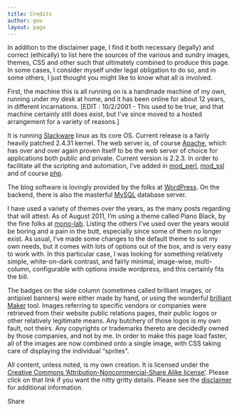 ```yaml
---
title: Credits
author: geo
layout: page
---
```

In addition to the disclaimer page, I find it both necessary (legally) and correct (ethically) to list here the sources of the various and sundry images, themes, CSS and other such that ultimately combined to produce this page. In some cases, I consider myself under legal obligation to do so, and in some others, I just thought you might like to know what all is involved.

First, the machine this is all running on is a handmade machine of my own, running under my desk at home, and it has been online for about 12 years, in different incarnations. [EDIT : 10/2/2001 - This used to be true, and that machine certainly still does exist, but I've since moved to a hosted arrangement for a variety of reasons.]

It is running [Slackware][1] linux as its core OS. Current release is a fairly heavily patched 2.4.31 kernel. The web server is, of course [Apache][2], which has over and over again proven itself to be the web server of choice for applications both public and private. Current version is 2.2.3. In order to facilitate all the scripting and automation, I&#8217;ve added in [mod_perl][3], [mod_ssl][4] and of course [php][5].

The blog software is lovingly provided by the folks at [WordPress][6]. On the backend, there is also the masterful [MySQL][7] database server.

I have used a variety of themes over the years, as the many posts regarding that will attest. As of August 2011, I&#8217;m using a theme called Piano Black, by the fine folks at <a href="http://www.mono-lab.net/" target="_blank">mono-lab</a>. Listing the others I&#8217;ve used over the years would be boring and a pain in the butt, especially since some of them no longer exist. As usual, I&#8217;ve made some changes to the default theme to suit my own needs, but it comes with lots of options out of the box, and is very easy to work with. In this particular case, I was looking for something relatively simple, white-on-dark contrast, and fairly minimal, image-wise, multi-column, configurable with options inside wordpress, and this certainly fits the bill.

The badges on the side column (sometimes called brilliant images, or antipixel banners) were either made by hand, or using the wonderful [brilliant Maker][8] tool. Images referring to specific vendors or companies were retrieved from their website public relations pages, their public logos or other relatively legitimate means. Any butchery of those logos is my own fault, not theirs. Any copyrights or trademarks thereto are decidedly owned by those companies, and not by me. In order to make this page load faster, all of the images are now combined onto a single image, with CSS taking care of displaying the individual &#8220;sprites&#8221;.

All content, unless noted, is my own creation. It is licensed under the [Creative Commons &#8216;Attribution-Noncommercial-Share Alike license&#8217;][9]. Please click on that link if you want the nitty gritty details. Please see the [disclaimer][10] for additional information. 

<div class="addtoany_share_save_container addtoany_content_bottom">
  <div class="a2a_kit a2a_kit_size_32 a2a_target addtoany_list" id="wpa2a_88">
    <a class="a2a_button_tumblr" href="http://www.addtoany.com/add_to/tumblr?linkurl=http%3A%2F%2Fgeo.trippy.org%2Fcredits%2F&linkname=Credits" title="Tumblr" rel="nofollow" target="_blank"></a><a class="a2a_button_twitter_tweet addtoany_special_service" data-count="none" data-url="http://geo.trippy.org/credits/" data-text="Credits"></a><a class="a2a_button_google_plusone addtoany_special_service" data-annotation="none" data-href="http://geo.trippy.org/credits/"></a><a class="a2a_button_google_plus" href="http://www.addtoany.com/add_to/google_plus?linkurl=http%3A%2F%2Fgeo.trippy.org%2Fcredits%2F&linkname=Credits" title="Google+" rel="nofollow" target="_blank"></a><a class="a2a_dd addtoany_share_save" href="http://www.addtoany.com/share_save"><img src="http://geo.trippy.org/wp-content/plugins/add-to-any/share_save_120_16.png" width="120" height="16" alt="Share" /></a>
  </div>
</div>

 [1]: http://www.slackware.org/
 [2]: http://www.apache.org/
 [3]: http://perl.apache.org/
 [4]: http://www.modssl.org/
 [5]: http://www.php.net/
 [6]: http://www.wordpress.org/
 [7]: http://www.mysql.com/
 [8]: http://www.lucazappa.com/brilliantMaker/buttonImage.php
 [9]: http://creativecommons.org/licenses/by-nc-sa/3.0/
 [10]: http://geo.trippy.org/?page_id=91